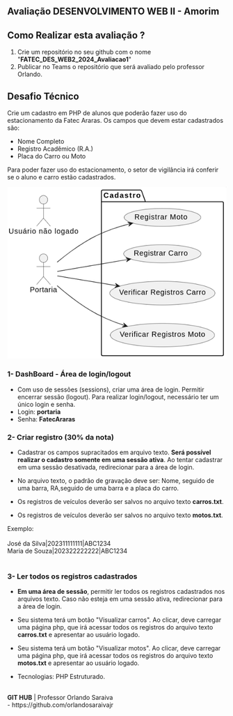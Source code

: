## Avaliação DESENVOLVIMENTO WEB II - Amorim



## Como Realizar esta avaliação ?

1. Crie um repositório no seu github com o nome "<b>FATEC_DES_WEB2_2024_Avaliacao1</b>"
2. Publicar no Teams o repositório que será avaliado pelo professor Orlando.


##  Desafio Técnico

Crie um cadastro em PHP de alunos que poderão fazer uso do estacionamento da Fatec Araras. Os campos que devem estar cadastrados são: 

 - Nome Completo
 - Registro Acadêmico (R.A.)
 - Placa do Carro ou Moto

Para poder fazer uso do estacionamento, o setor de vigilância irá conferir se o aluno e carro estão cadastrados. 

![alt text](caso_uso.png)

### 1- DashBoard - Área de login/logout
- Com uso de sessões (sessions), criar uma área de login. Permitir encerrar sessão (logout). Para realizar login/logout, necessário ter um único login e senha.
- Login: <b>portaria</b>
- Senha: <b>FatecAraras</b>

### 2- Criar registro (30% da nota)
- Cadastrar os campos supracitados em arquivo texto. <b>Será possível realizar o cadastro somente em uma sessão ativa</b>. Ao tentar cadastrar em uma sessão desativada, redirecionar para a área de login.

- No arquivo texto, o padrão de gravação deve ser: Nome, seguido de uma barra, RA,seguido de uma barra e a placa do carro.

- Os registros de veículos deverão ser salvos no arquivo texto <b>carros.txt</b>.

- Os registros de veículos deverão ser salvos no arquivo texto <b>motos.txt</b>.

Exemplo:
<br><br>
José da Silva|202311111111|ABC1234
<br>
Maria de Souza|202322222222|ABC1234
<br><br>
### 3- Ler todos os registros cadastrados 
- <b>Em uma área de sessão</b>, permitir ler todos os registros cadastrados nos arquivos texto. Caso não esteja em uma sessão ativa, redirecionar para a área de login.

- Seu sistema terá um botão "Visualizar carros". Ao clicar, deve carregar uma página php, que irá acessar todos os registros do arquivo texto <b>carros.txt</b> e apresentar ao usuário logado.

- Seu sistema terá um botão "Visualizar motos". Ao clicar, deve carregar uma página php, que irá acessar todos os registros do arquivo texto <b>motos.txt</b> e apresentar ao usuário logado.

- Tecnologias: PHP Estruturado.

<br>
<b>GIT HUB</b> | Professor Orlando Saraiva <br>
- https://github.com/orlandosaraivajr
